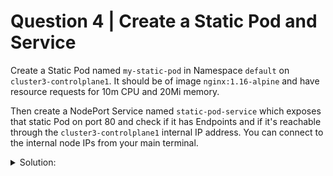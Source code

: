 # Question 4 | Create a Static Pod and Service

Create a Static Pod named `my-static-pod` in Namespace `default` on `cluster3-controlplane1`. It should be of image `nginx:1.16-alpine` and have resource requests for 10m CPU and 20Mi memory.

Then create a NodePort Service named `static-pod-service` which exposes that static Pod on port 80 and check if it has Endpoints and if it's reachable through the `cluster3-controlplane1` internal IP address. You can connect to the internal node IPs from your main terminal.

<details><summary>Solution:</summary>

```shell
ssh cluster3-controlplane1
cd /etc/kubernetes/manifests/

kubectl run my-static-pod \
    --image=nginx:1.16-alpine \
    -o yaml --dry-run=client > my-static-pod.yaml
```

Then edit the my-static-pod.yaml to add the requested resource requests:

```yaml
# /etc/kubernetes/manifests/my-static-pod.yaml
apiVersion: v1
kind: Pod
metadata:
  creationTimestamp: null
  labels:
    run: my-static-pod
  name: my-static-pod
spec:
  containers:
  - image: nginx:1.16-alpine
    name: my-static-pod
    resources:
      requests:
        cpu: 10m
        memory: 20Mi
  dnsPolicy: ClusterFirst
  restartPolicy: Always
status: {}
```

And make sure it's running:

```shell
kubectl get pod -A | grep my-static
```

Now we expose that static Pod:

```shell
kubectl expose pod my-static-pod-cluster3-controlplane1 \
  --name static-pod-service \
  --type=NodePort \
  --port 80
```

This would generate a Service like:

```yaml
# kubectl expose pod my-static-pod-cluster3-controlplane1 --name static-pod-service --type=NodePort --port 80
apiVersion: v1
kind: Service
metadata:
  creationTimestamp: null
  labels:
    run: my-static-pod
  name: static-pod-service
spec:
  ports:
  - port: 80
    protocol: TCP
    targetPort: 80
  selector:
    run: my-static-pod
  type: NodePort
status:
  loadBalancer: {}
```

Then run and test:

```shell
kubectl get svc,ep -l run=my-static-pod
```

</details>
